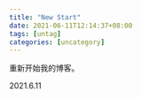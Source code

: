 ```yaml
---
title: "New Start"
date: 2021-06-11T12:14:37+08:00
tags: [untag]
categories: [uncategory]
---
```


重新开始我的博客。

2021.6.11
